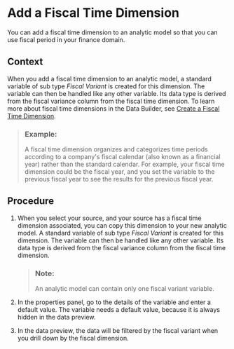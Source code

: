 <!-- loio6d1ff7426b6342d7892697407bded26f -->

# Add a Fiscal Time Dimension

You can add a fiscal time dimension to an analytic model so that you can use fiscal period in your finance domain.



## Context

When you add a fiscal time dimension to an analytic model, a standard variable of sub type *Fiscal Variant* is created for this dimension. The variable can then be handled like any other variable. Its data type is derived from the fiscal variance column from the fiscal time dimension. To learn more about fiscal time dimensions in the Data Builder, see [Create a Fiscal Time Dimension](create-a-fiscal-time-dimension-24248ab.md).

> ### Example:  
> A fiscal time dimension organizes and categorizes time periods according to a company's fiscal calendar \(also known as a financial year\) rather than the standard calendar. For example, your fiscal time dimension could be the fiscal year, and you set the variable to the previous fiscal year to see the results for the previous fiscal year.



## Procedure

1.  When you select your source, and your source has a fiscal time dimension associated, you can copy this dimension to your new analytic model. A standard variable of sub type *Fiscal Variant* is created for this dimension. The variable can then be handled like any other variable. Its data type is derived from the fiscal variance column from the fiscal time dimension.

    > ### Note:  
    > An analytic model can contain only one fiscal variant variable.

2.  In the properties panel, go to the details of the variable and enter a default value. The variable needs a default value, because it is always hidden in the data preview.

3.  In the data preview, the data will be filtered by the fiscal variant when you drill down by the fiscal dimension.


